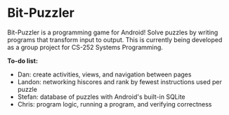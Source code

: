Bit-Puzzler
===========

Bit-Puzzler is a programming game for Android! Solve puzzles by writing programs that transform input to output. This is currently being developed as a group project for CS-252 Systems Programming.

**To-do list:**
- Dan: create activities, views, and navigation between pages
- Landon: networking hiscores and rank by fewest instructions used per puzzle
- Stefan: database of puzzles with Android's built-in SQLite
- Chris: program logic, running a program, and verifying correctness
